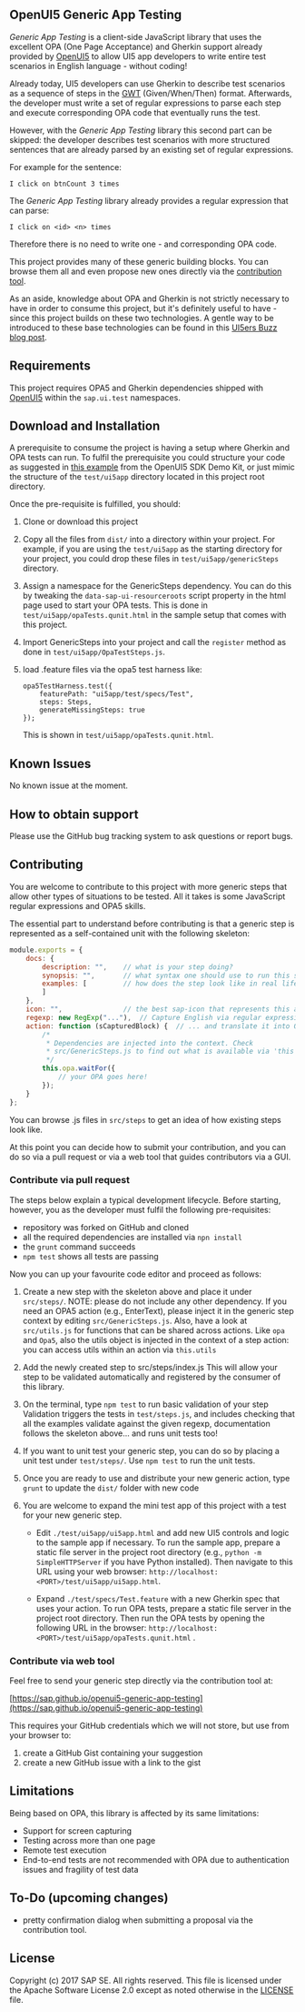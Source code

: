 OpenUI5 Generic App Testing
---------------------------

*Generic App Testing* is a client-side JavaScript library that uses the
excellent OPA (One Page Acceptance) and Gherkin support already provided by
[OpenUI5](https://github.com/SAP/openui5) to allow UI5 app developers to write
entire test scenarios in English language - without coding!

Already today, UI5 developers can use Gherkin to describe test scenarios as a
sequence of steps in the [GWT](https://en.wikipedia.org/wiki/Given-When-Then)
(Given/When/Then) format. Afterwards, the developer must write a set of regular
expressions to parse each step and execute corresponding OPA code that
eventually runs the test.

However, with the *Generic App Testing* library this second part can be
skipped: the developer describes test scenarios with more structured
sentences that are already parsed by an existing set of regular expressions.

For example for the sentence:

```
I click on btnCount 3 times
```

The *Generic App Testing* library already provides a regular expression that
can parse:

```
I click on <id> <n> times
```

Therefore there is no need to write one - and corresponding OPA code.

This project provides many of these generic building blocks. You can browse
them all and even propose new ones directly via the [contribution
tool](https://sap.github.io/openui5-generic-app-testing).

As an aside, knowledge about OPA and Gherkin is not strictly necessary to have
in order to consume this project, but it's definitely useful to have - since
this project builds on these two technologies. A gentle way to be introduced to
these base technologies can be found in this
[UI5ers Buzz blog post](https://blogs.sap.com/2017/05/11/ui5ers-buzz-06-using-opa5-with-gherkin/).

## Requirements

This project requires OPA5 and Gherkin dependencies shipped with
[OpenUI5](https://github.com/SAP/openui5) within the `sap.ui.test` namespaces.

## Download and Installation

A prerequisite to consume the project is having a setup where Gherkin and OPA
tests can run. To fulfil the prerequisite you could structure your code as
suggested in [this example](https://openui5nightly.hana.ondemand.com/#/sample/sap.ui.core.sample.gherkin.GherkinWithQUnit/preview)
from the OpenUI5 SDK Demo Kit, or just mimic the structure of the `test/ui5app`
directory located in this project root directory.

Once the pre-requisite is fulfilled, you should:

1. Clone or download this project

2. Copy all the files from `dist/` into a directory within your project. For example,
   if you are using the `test/ui5app` as the starting directory for your project,
   you could drop these files in `test/ui5app/genericSteps` directory.

3. Assign a namespace for the GenericSteps dependency. You can do
   this by tweaking the `data-sap-ui-resourceroots` script property in the html
   page used to start your OPA tests. This is done in
   `test/ui5app/opaTests.qunit.html` in the sample setup that comes with this
   project.

4. Import GenericSteps into your project and call the `register` method as done
   in `test/ui5app/OpaTestSteps.js`.

5. load .feature files via the opa5 test harness like:

    ```
    opa5TestHarness.test({
        featurePath: "ui5app/test/specs/Test",
        steps: Steps,
        generateMissingSteps: true
    });
    ```

   This is shown in `test/ui5app/opaTests.qunit.html`.

## Known Issues

No known issue at the moment.

## How to obtain support

Please use the GitHub bug tracking system to ask questions or report bugs.

## Contributing

You are welcome to contribute to this project with more generic steps that
allow other types of situations to be tested. All it takes is some JavaScript
regular expressions and OPA5 skills.

The essential part to understand before contributing is that a generic step is
represented as a self-contained unit with the following skeleton:

```javascript
module.exports = {
    docs: {
        description: "",    // what is your step doing?
        synopsis: "",       // what syntax one should use to run this step?
        examples: [         // how does the step look like in real life?
        ]
    },
    icon: "",               // the best sap-icon that represents this action
    regexp: new RegExp("..."),  // Capture English via regular expressions...
    action: function (sCapturedBlock) {  // ... and translate it into OPA5!
        /*
         * Dependencies are injected into the context. Check
         * src/GenericSteps.js to find out what is available via 'this'.
         */
        this.opa.waitFor({
            // your OPA goes here!
        });
    }
};
```

You can browse .js files in `src/steps` to get an idea of how existing steps
look like.

At this point you can decide how to submit your contribution, and you can do so
via a pull request or via a web tool that guides contributors via a GUI.

### Contribute via pull request

The steps below explain a typical development lifecycle. Before starting,
however, you as the developer must fulfil the following pre-requisites:

- repository was forked on GitHub and cloned
- all the required dependencies are installed via `npn install`
- the `grunt` command succeeds
- `npm test` shows all tests are passing

Now you can up your favourite code editor and proceed as follows:

1. Create a new step with the skeleton above and place it under `src/steps/`.
    NOTE: please do not include any other dependency. If you need an OPA5
    action (e.g., EnterText), please inject it in the generic step context by
    editing `src/GenericSteps.js`. Also, have a look at `src/utils.js` for
    functions that can be shared across actions. Like `opa` and `Opa5`, also
    the utils object is injected in the context of a step action: you can
    access utils within an action via `this.utils`

2. Add the newly created step to src/steps/index.js 
    This will allow your step to be validated automatically and registered by
    the consumer of this library.

3. On the terminal, type `npm test` to run basic validation of your step 
    Validation triggers the tests in `test/steps.js`, and includes
    checking that all the examples validate against the given regexp, documentation
    follows the skeleton above... and runs unit tests too!

4. If you want to unit test your generic step, you can do so by placing a unit
   test under `test/steps/`. Use `npm test` to run the unit tests.

5. Once you are ready to use and distribute your new generic action, type
   `grunt` to update the `dist/` folder with new code

6. You are welcome to expand the mini test app of this project with a test for
   your new generic step.
    * Edit `./test/ui5app/ui5app.html` and add new UI5 controls and logic to
      the sample app if necessary.
      To run the sample app, prepare a static file server in the project root
      directory (e.g., `python -m SimpleHTTPServer` if you have Python
      installed). Then navigate to this URL using your web browser:
      `http://localhost:<PORT>/test/ui5app/ui5app.html`.

    * Expand `./test/specs/Test.feature` with a new Gherkin spec that uses your
      action.
      To run OPA tests, prepare a static file server in the project root
      directory. Then run the OPA tests by opening the following URL in the
      browser: `http://localhost:<PORT>/test/ui5app/opaTests.qunit.html` .

### Contribute via web tool

Feel free to send your generic step directly via the contribution tool at:

[https://sap.github.io/openui5-generic-app-testing](https://sap.github.io/openui5-generic-app-testing)

This requires your GitHub credentials which we will not store, but use from
your browser to:

1. create a GitHub Gist containing your suggestion
2. create a new GitHub issue with a link to the gist

## Limitations

Being based on OPA, this library is affected by its same limitations:

- Support for screen capturing
- Testing across more than one page
- Remote test execution
- End-to-end tests are not recommended with OPA due to authentication issues
  and fragility of test data

## To-Do (upcoming changes)

- pretty confirmation dialog when submitting a proposal via the contribution tool.

## License

Copyright (c) 2017 SAP SE. All rights reserved.  This file is licensed under
the Apache Software License 2.0 except as noted otherwise in the [LICENSE](LICENSE) file.
